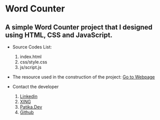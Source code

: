 # Word Counter
## A simple Word Counter project that I designed using HTML, CSS and JavaScript.

- Source Codes List:
	1. index.html
	2. css/style.css
	3. js/script.js

- The resource used in the construction of the project:
	[Go to Webpage](https://www.foolishdeveloper.com/)

- Contact the developer
    1. [Linkedin](https://www.linkedin.com/in/mazlum-g%C3%BCne%C5%9F-74104a249/)
    2. [XING](https://www.xing.com/profile/Mazlum_Guenes3/cv)
    3. [Patika.Dev](https://app.patika.dev/mzlmgns)
    4. [Github](https://github.com/MazlumGunes1991)